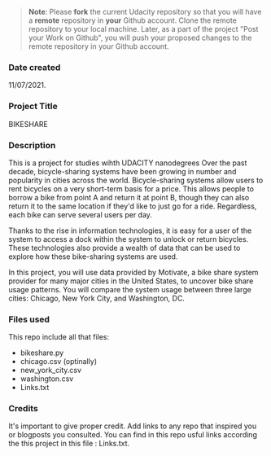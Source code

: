>**Note**: Please **fork** the current Udacity repository so that you will have a **remote** repository in **your** Github account. Clone the remote repository to your local machine. Later, as a part of the project "Post your Work on Github", you will push your proposed changes to the remote repository in your Github account.

### Date created
11/07/2021.

### Project Title
BIKESHARE

### Description
This is a project for studies wihth UDACITY nanodegrees
Over the past decade, bicycle-sharing systems have been growing in number and popularity in cities across the world. Bicycle-sharing systems allow users to rent bicycles on a very short-term basis for a price. This allows people to borrow a bike from point A and return it at point B, though they can also return it to the same location if they'd like to just go for a ride. Regardless, each bike can serve several users per day.

Thanks to the rise in information technologies, it is easy for a user of the system to access a dock within the system to unlock or return bicycles. These technologies also provide a wealth of data that can be used to explore how these bike-sharing systems are used.

In this project, you will use data provided by Motivate, a bike share system provider for many major cities in the United States, to uncover bike share usage patterns. You will compare the system usage between three large cities: Chicago, New York City, and Washington, DC.

### Files used
This repo include all that files:
- bikeshare.py
- chicago.csv (optinally)
- new_york_city.csv
- washington.csv
- Links.txt


### Credits
It's important to give proper credit. Add links to any repo that inspired you or blogposts you consulted.
You can find in this repo usful links according the this project in this file : Links.txt.

